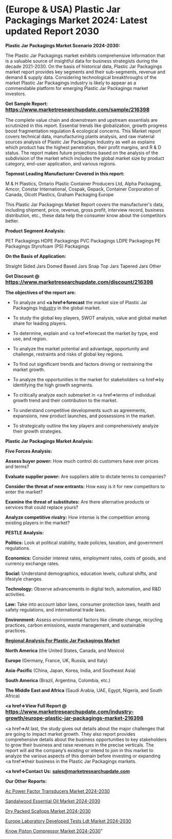 # (Europe & USA) Plastic Jar Packagings Market 2024: Latest updated Report 2030

<strong>Plastic Jar Packagings Market Scenario 2024-2030:</strong>

The Plastic Jar Packagings market exhibits comprehensive information that is a valuable source of insightful data for business strategists during the decade 2021-2030. On the basis of historical data, Plastic Jar Packagings market report provides key segments and their sub-segments, revenue and demand &amp; supply data. Considering technological breakthroughs of the market Plastic Jar Packagings industry is likely to appear as a commendable platform for emerging Plastic Jar Packagings market investors.

<strong>Get Sample Report: <a href=https://www.marketresearchupdate.com/sample/216398><font size=3 color=#0000ff>https://www.marketresearchupdate.com/sample/216398</font></a></strong>

The complete value chain and downstream and upstream essentials are scrutinized in this report. Essential trends like globalization, growth progress boost fragmentation regulation &amp; ecological concerns. This Market report covers technical data, manufacturing plants analysis, and raw material sources analysis of Plastic Jar Packagings Industry as well as explains which product has the highest penetration, their profit margins, and R & D status. The report makes future projections based on the analysis of the subdivision of the market which includes the global market size by product category, end-user application, and various regions.

<strong>Topmost Leading Manufacturer Covered in this report:</strong>

M & H Plastics, Ontario Plastic Container Producers Ltd, Alpha Packaging, Amcor, Constar International, Cospak, Gepack, Container Corporation of Canada, Olcott Plastics, Graham Packaging Europe

This Plastic Jar Packagings Market Report covers the manufacturer's data, including shipment, price, revenue, gross profit, interview record, business distribution, etc., these data help the consumer know about the competitors better.

<strong>Product Segment Analysis: </strong>

PET Packagings
HDPE Packagings
PVC Packagings
LDPE Packagings
PE Packagings
Styrofoam (PS) Packagings

<strong>On the Basis of Application:</strong>

Straight Sided Jars
Domed Based Jars
Snap Top Jars
Tapered Jars
Other

<strong>Get Discount @ <a href=https://www.marketresearchupdate.com/discount/216398><font size=3 color=#0000ff>https://www.marketresearchupdate.com/discount/216398</font></a></strong>

<strong><b>The objectives of the report are:</b></strong>

- To analyze and <strong><a href=><strong>forecast</strong></a></strong> the market size of Plastic Jar Packagings In<a href=ASDF991299>dustr</a>y in the global market.

- To study the global key players, SWOT analysis, value and global market share for leading players.

- To determine, explain and <a href=>forecast</a> the market by type, end use, and region.

- To analyze the market potential and advantage, opportunity and challenge, restraints and risks of global key regions.

- To find out significant trends and factors driving or restraining the market growth.

- To analyze the opportunities in the market for stakeholders <a href=>by</a> identifying the high growth segments.

- To critically analyze each submarket in <a href=>terms</a> of individual growth trend and their contribution to the market.

- To understand competitive developments such as agreements, expansions, new product launches, and possessions in the market.

- To strategically outline the key players and comprehensively analyze their growth strategies.

<strong>Plastic Jar Packagings Market Analysis:</strong>

<strong>Five Forces Analysis:</strong>

<strong>Assess buyer power:</strong> How much control do customers have over prices and terms?

<strong>Evaluate supplier power:</strong> Are suppliers able to dictate terms to companies?

<strong>Consider the threat of new entrants:</strong> How easy is it for new competitors to enter the market?

<strong>Examine the threat of substitutes:</strong> Are there alternative products or services that could replace yours?

<strong>Analyze competitive rivalry:</strong> How intense is the competition among existing players in the market?

<strong>PESTLE Analysis:</strong>

<strong>Politics:</strong> Look at political stability, trade policies, taxation, and government regulations.

<strong>Economics:</strong> Consider interest rates, employment rates, costs of goods, and currency exchange rates.

<strong>Social:</strong> Understand demographics, education levels, cultural shifts, and lifestyle changes.

<strong>Technology:</strong> Observe advancements in digital tech, automation, and R&D activities.

<strong>Law:</strong> Take into account labor laws, consumer protection laws, health and safety regulations, and international trade laws.

<strong>Environment:</strong> Assess environmental factors like climate change, recycling practices, carbon emissions, waste management, and sustainable practices.

<strong><u><b>Regional Analysis For Plastic Jar Packagings Market</b></u></strong>

<strong><b>North America</b></strong> (the United States, Canada, and Mexico)

<strong><b>Europe </b></strong>(Germany, France, UK, Russia, and Italy)

<strong><b>Asia-Pacific</b></strong> (China, Japan, Korea, India, and Southeast Asia)

<strong><b>South America</b></strong> (Brazil, Argentina, Colombia, etc.)

<strong><b>The Middle East and Africa</b></strong> (Saudi Arabia, UAE, Egypt, Nigeria, and South Africa)

<strong><a href=>View Full Report</a> @ <a href=https://www.marketresearchupdate.com/industry-growth/europe-plastic-jar-packagings-market-216398><font size=3 color=#0000ff>https://www.marketresearchupdate.com/industry-growth/europe-plastic-jar-packagings-market-216398</font></a></strong>

<a href=>At last,</a> the study gives out details about the major challenges that are going to impact market growth. They also report provides comprehensive details about the business opportunities to key stakeholders to grow their business and raise revenues in the precise verticals. The report will aid the company’s existing or intend to join in this market to analyze the various aspects of this domain before investing or expanding <a href=>their</a> business in the Plastic Jar Packagings markets.

<strong><a href=>Contact Us:</a></strong>
<strong>sales@marketresearchupdate.com</strong>

<strong>Our Other Reports:</strong>

<a href=https://www.linkedin.com/pulse/ac-power-factor-transducers-market-2023-future-scope-demands>Ac Power Factor Transducers Market 2024-2030</a>

<a href=https://www.linkedin.com/pulse/sandalwood-essential-oil-market-size-trends>Sandalwood Essential Oil Market 2024-2030</a>

<a href=https://www.linkedin.com/pulse/dry-packed-scallops-market-analysis-segment-region-growth>Dry Packed Scallops Market 2024-2030</a>

<a href=https://www.linkedin.com/pulse/europe-laboratory-developed-tests-ldt-market-tuovf/>Europe Laboratory Developed Tests Ldt Market 2024-2030</a>

<a href=https://medium.com/@nitin.nandanwar237/know-piston-compressor-market-advanced-layout-by-top-key-players-8cb438a4ce91>Know Piston Compressor Market 2024-2030</a>"

